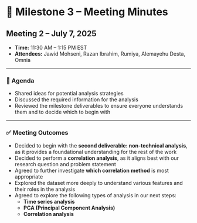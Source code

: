 # 📝 Milestone 3 – Meeting Minutes

## Meeting 2 – July 7, 2025

- **Time:** 11:30 AM – 1:15 PM EST
- **Attendees:** Jawid Mohseni, Razan Ibrahim, Rumiya, Alemayehu Desta, Omnia

---

### 📌 Agenda

- Shared ideas for potential analysis strategies
- Discussed the required information for the analysis
- Reviewed the milestone deliverables to ensure everyone understands them and
to decide which to begin with

---

### ✅ Meeting Outcomes

- Decided to begin with the **second deliverable: non-technical analysis**, as
it provides a foundational understanding for the rest of the work
- Decided to perform a **correlation analysis**, as it aligns best with our
research question and problem statement
- Agreed to further investigate **which correlation method** is most
appropriate
- Explored the dataset more deeply to understand various features and their
roles in the analysis
- Agreed to explore the following types of analysis in our next steps:
  - **Time series analysis**
  - **PCA (Principal Component Analysis)**
  - **Correlation analysis**
